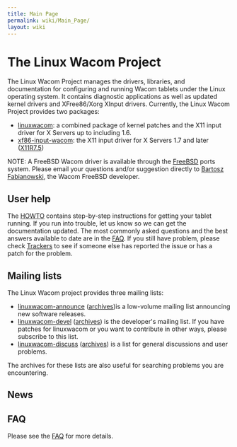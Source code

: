 ```yaml
---
title: Main Page
permalink: wiki/Main_Page/
layout: wiki
---
```


The Linux Wacom Project
=======================

The Linux Wacom Project manages the drivers, libraries, and
documentation for configuring and running Wacom tablets under the Linux
operating system. It contains diagnostic applications as well as updated
kernel drivers and XFree86/Xorg XInput drivers. Currently, the Linux
Wacom Project provides two packages:

-   [linuxwacom](linuxwacom "wikilink"): a combined package of kernel
    patches and the X11 input driver for X Servers up to including 1.6.
-   [xf86-input-wacom](xf86-input-wacom "wikilink"): the X11 input
    driver for X Servers 1.7 and later
    ([X11R7.5](http://who-t.blogspot.com/2009/10/x11r75-released-but-what-is-it.html))

NOTE: A FreeBSD Wacom driver is available through the
[FreeBSD](http://www.freshports.org/x11-drivers/input-wacom) ports
system. Please email your questions and/or suggestion directly to
[Bartosz Fabianowski](mailto:freebsd@chillt.de?subject=WACOM), the Wacom
FreeBSD developer.

User help
---------

The [HOWTO](/wiki/HOWTO "wikilink") contains step-by-step instructions for
getting your tablet running. If you run into trouble, let us know so we
can get the documentation updated. The most commonly asked questions and
the best answers available to date are in the [FAQ](/wiki/FAQ "wikilink"). If
you still have problem, please check
[Trackers](http://sourceforge.net/tracker/?group_id=69596) to see if
someone else has reported the issue or has a patch for the problem.

Mailing lists
-------------

The Linux Wacom project provides three mailing lists:

-   [linuxwacom-announce](http://lists.sourceforge.net/mailman/listinfo/linuxwacom-announce)
    ([archives](http://sourceforge.net/mailarchive/forum.php?forum_name=linuxwacom-announce))is
    a low-volume mailing list announcing new software releases.
-   [linuxwacom-devel](http://lists.sourceforge.net/mailman/listinfo/linuxwacom-devel)
    ([archives](http://sourceforge.net/mailarchive/forum.php?forum_name=linuxwacom-devel))
    is the developer's mailing list. If you have patches for linuxwacom
    or you want to contribute in other ways, please subscribe to this
    list.
-   [linuxwacom-discuss](http://lists.sourceforge.net/mailman/listinfo/linuxwacom-discuss)
    ([archives](http://sourceforge.net/mailarchive/forum.php?forum_name=linuxwacom-discuss))
    is a list for general discussions and user problems.

The archives for these lists are also useful for searching problems you
are encountering.

News
----

FAQ
---

Please see the [FAQ](/wiki/FAQ "wikilink") for more details.
